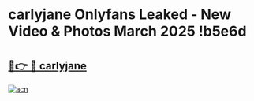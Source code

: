 # carlyjane Onlyfans Leaked - New Video & Photos March 2025 !b5e6d

# <h2><a href="https://wokgc3.iuczelnia.edu.pl?title=carlyjane&ref=b5e6d">🔗👉 🔴 carlyjane</a></h2>

[![acn](https://github.com/user-attachments/assets/0f9c940e-d8b0-45ae-aac7-cd30a18b3e1c)](https://wokgc3.iuczelnia.edu.pl?title=carlyjane&ref=b5e6d)


